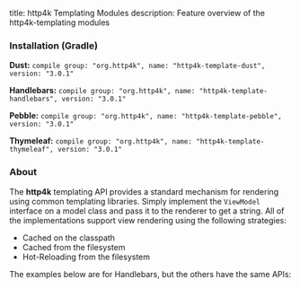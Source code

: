 title: http4k Templating Modules
description: Feature overview of the http4k-templating modules

### Installation (Gradle)
**Dust:** ```compile group: "org.http4k", name: "http4k-template-dust", version: "3.0.1"```

**Handlebars:** ```compile group: "org.http4k", name: "http4k-template-handlebars", version: "3.0.1"```

**Pebble:** ```compile group: "org.http4k", name: "http4k-template-pebble", version: "3.0.1"```

**Thymeleaf:** ```compile group: "org.http4k", name: "http4k-template-thymeleaf", version: "3.0.1"```

### About
The **http4k** templating API provides a standard mechanism for rendering using common templating libraries. Simply implement the `ViewModel` interface on a model class and pass it to the renderer to get a string. All of the implementations support view rendering using the following strategies:

* Cached on the classpath
* Cached from the filesystem
* Hot-Reloading from the filesystem

The examples below are for Handlebars, but the others have the same APIs:
<script src="https://gist-it.appspot.com/https://github.com/http4k/http4k/blob/master/src/docs/guide/modules/templating/example.kt"></script>
